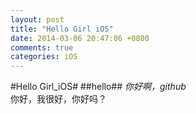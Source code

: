 ```yaml
---
layout: post
title: "Hello Girl iOS"
date: 2014-03-06 20:47:06 +0800
comments: true
categories: iOS 
---
```



#Hello Girl_iOS#
##hello##
_你好啊，github_  
你好，我很好，你好吗？

 
